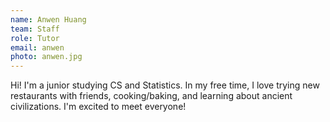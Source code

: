 ```yaml
---
name: Anwen Huang
team: Staff
role: Tutor
email: anwen
photo: anwen.jpg
---
```


Hi! I'm a junior studying CS and Statistics. In my free time, I love trying new restaurants with friends, cooking/baking, and learning about ancient civilizations. I'm excited to meet everyone!